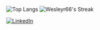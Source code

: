 
![Top Langs](https://github-readme-stats.vercel.app/api/top-langs/?username=Wesleyr66&theme=tokyonight)
![Wesleyr66's Streak](https://github-readme-streak-stats.herokuapp.com/?user=Wesleyr66&theme=dracula&hide_border=true)

[![LinkedIn](https://img.shields.io/badge/LinkedIn-0077B5?style=for-the-badge&logo=linkedin&logoColor=white)](https://www.linkedin.com/in/wesley-rocha-908128321/)
